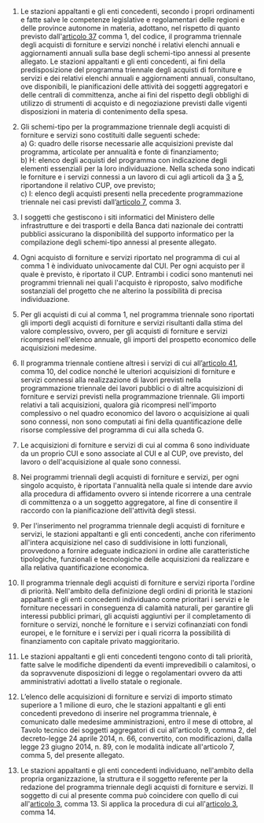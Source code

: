 1. Le stazioni appaltanti e gli enti concedenti, secondo i propri ordinamenti e fatte salve le competenze legislative e regolamentari delle regioni e delle province autonome in materia, adottano, nel rispetto di quanto previsto dall'[articolo 37](/index.html?article=articolo-37&version=1) comma 1, del codice, il programma triennale degli acquisti di forniture e servizi nonché i relativi elenchi annuali e aggiornamenti annuali sulla base degli schemi-tipo annessi al presente allegato. Le stazioni appaltanti e gli enti concedenti, ai fini della predisposizione del programma triennale degli acquisti di forniture e servizi e dei relativi elenchi annuali e aggiornamenti annuali, consultano, ove disponibili, le pianificazioni delle attività dei soggetti aggregatori e delle centrali di committenza, anche ai fini del rispetto degli obblighi di utilizzo di strumenti di acquisto e di negoziazione previsti dalle vigenti disposizioni in materia di contenimento della spesa.

2. Gli schemi-tipo per la programmazione triennale degli acquisti di forniture e servizi sono costituiti dalle seguenti schede:<br>a) G: quadro delle risorse necessarie alle acquisizioni previste dal programma, articolate per annualità e fonte di finanziamento;<br>b) H: elenco degli acquisti del programma con indicazione degli elementi essenziali per la loro individuazione. Nella scheda sono indicati le forniture e i servizi connessi a un lavoro di cui agli articoli da [3](/index.html?article=allegato-1.5-articolo-3&version=1) a [5](/index.html?article=allegato-1.5-articolo-5&version=1), riportandone il relativo CUP, ove previsto;<br>c) I: elenco degli acquisti presenti nella precedente programmazione triennale nei casi previsti dall’[articolo 7](/index.html?article=allegato-1.5-articolo-7&version=1), comma 3.

3. I soggetti che gestiscono i siti informatici del Ministero delle infrastrutture e dei trasporti e della Banca dati nazionale dei contratti pubblici assicurano la disponibilità del supporto informatico per la compilazione degli schemi-tipo annessi al presente allegato.

4. Ogni acquisto di forniture e servizi riportato nel programma di cui al comma 1 è individuato univocamente dal CUI. Per ogni acquisto per il quale è previsto, è riportato il CUP. Entrambi i codici sono mantenuti nei programmi triennali nei quali l'acquisto è riproposto, salvo modifiche sostanziali del progetto che ne alterino la possibilità di precisa individuazione.

5. Per gli acquisti di cui al comma 1, nel programma triennale sono riportati gli importi degli acquisti di forniture e servizi risultanti dalla stima del valore complessivo, ovvero, per gli acquisti di forniture e servizi ricompresi nell'elenco annuale, gli importi del prospetto economico delle acquisizioni medesime.

6. Il programma triennale contiene altresì i servizi di cui all’[articolo 41](/index.html?article=articolo-41&version=2), comma 10, del codice nonché le ulteriori acquisizioni di forniture e servizi connessi alla realizzazione di lavori previsti nella programmazione triennale dei lavori pubblici o di altre acquisizioni di forniture e servizi previsti nella programmazione triennale. Gli importi relativi a tali acquisizioni, qualora già ricompresi nell'importo complessivo o nel quadro economico del lavoro o acquisizione ai quali sono connessi, non sono computati ai fini della quantificazione delle risorse complessive del programma di cui alla scheda G.

7. Le acquisizioni di forniture e servizi di cui al comma 6 sono individuate da un proprio CUI e sono associate al CUI e al CUP, ove previsto, del lavoro o dell'acquisizione al quale sono connessi.

8. Nei programmi triennali degli acquisti di forniture e servizi, per ogni singolo acquisto, è riportata l'annualità nella quale si intende dare avvio alla procedura di affidamento ovvero si intende ricorrere a una centrale di committenza o a un soggetto aggregatore, al fine di consentire il raccordo con la pianificazione dell'attività degli stessi.

9. Per l'inserimento nel programma triennale degli acquisti di forniture e servizi, le stazioni appaltanti e gli enti concedenti, anche con riferimento all'intera acquisizione nel caso di suddivisione in lotti funzionali, provvedono a fornire adeguate indicazioni in ordine alle caratteristiche tipologiche, funzionali e tecnologiche delle acquisizioni da realizzare e alla relativa quantificazione economica.

10. Il programma triennale degli acquisti di forniture e servizi riporta l'ordine di priorità. Nell'ambito della definizione degli ordini di priorità le stazioni appaltanti e gli enti concedenti individuano come prioritari i servizi e le forniture necessari in conseguenza di calamità naturali, per garantire gli interessi pubblici primari, gli acquisti aggiuntivi per il completamento di forniture o servizi, nonché le forniture e i servizi cofinanziati con fondi europei, e le forniture e i servizi per i quali ricorra la possibilità di finanziamento con capitale privato maggioritario.

11. Le stazioni appaltanti e gli enti concedenti tengono conto di tali priorità, fatte salve le modifiche dipendenti da eventi imprevedibili o calamitosi, o da sopravvenute disposizioni di legge o regolamentari ovvero da atti amministrativi adottati a livello statale o regionale.

12. L’elenco delle acquisizioni di forniture e servizi di importo stimato superiore a 1 milione di euro, che le stazioni appaltanti e gli enti concedenti prevedono di inserire nel programma triennale, è comunicato dalle medesime amministrazioni, entro il mese di ottobre, al Tavolo tecnico dei soggetti aggregatori di cui all'articolo 9, comma 2, del decreto-legge 24 aprile 2014, n. 66, convertito, con modificazioni, dalla legge 23 giugno 2014, n. 89, con le modalità indicate all'articolo 7, comma 5, del presente allegato.

13. Le stazioni appaltanti e gli enti concedenti individuano, nell'ambito della propria organizzazione, la struttura e il soggetto referente per la redazione del programma triennale degli acquisti di forniture e servizi. Il soggetto di cui al presente comma può coincidere con quello di cui all'[articolo 3](/index.html?article=allegato-1.5-articolo-3&version=1), comma 13. Si applica la procedura di cui all'[articolo 3](/index.html?article=allegato-1.5-articolo-3&version=1), comma 14.

